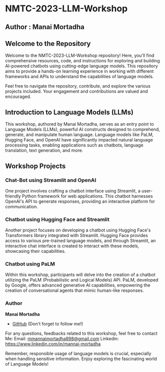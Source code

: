 
# NMTC-2023-LLM-Workshop

Author : Manai Mortadha
----------------------------------------------------------------------------------------------------------------------------------------
## Welcome to the Repository

Welcome to the NMTC-2023-LLM-Workshop repository! Here, you'll find comprehensive resources, code, and instructions for exploring and building AI-powered chatbots using cutting-edge language models. This repository aims to provide a hands-on learning experience in working with different frameworks and APIs to understand the capabilities of language models.

Feel free to navigate the repository, contribute, and explore the various projects included. Your engagement and contributions are valued and encouraged.

## Introduction to Language Models (LLMs)

This workshop, authored by Manai Mortadha, serves as an entry point to Language Models (LLMs), powerful AI constructs designed to comprehend, generate, and manipulate human language. Language models like PaLM, Hugging Face, and OpenAI have significantly impacted natural language processing tasks, enabling applications such as chatbots, language translation, text generation, and more.


## Workshop Projects

### Chat-Bot using Streamlit and OpenAI

One project involves crafting a chatbot interface using Streamlit, a user-friendly Python framework for web applications. This chatbot harnesses OpenAI's API to generate responses, providing an interactive platform for communication.

### Chatbot using Hugging Face and Streamlit

Another project focuses on developing a chatbot using Hugging Face's Transformers library integrated with Streamlit. Hugging Face provides access to various pre-trained language models, and through Streamlit, an interactive chat interface is created to interact with these models, showcasing their capabilities.

### Chatbot using PaLM

Within this workshop, participants will delve into the creation of a chatbot utilizing the PaLM (Probabilistic and Logical Models) API. PaLM, developed by Google, offers advanced generative AI capabilities, empowering the creation of conversational agents that mimic human-like responses.



### Author
**Manai Mortadha**
- [GitHub](https://github.com/MortadhaMannai) (Don't forget to follow me!)

For any questions, feedbacks related to this workshop, feel free to contact Me:
Email: mmannaimortadha898@gmail.com
Linkedin: https://www.linkedin.com/in/mannai-mortadha

Remember, responsible usage of language models is crucial, especially when handling sensitive information. Enjoy exploring the fascinating world of Language Models!





